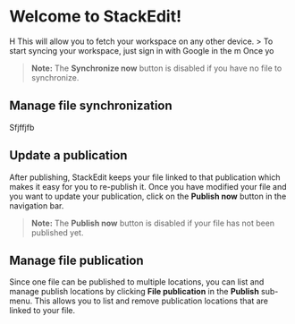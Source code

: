 
# Welcome to StackEdit!

H This will allow you to fetch your workspace on any other device.
	> To start syncing your workspace, just sign in with Google in the m
Once yo
> **Note:** The **Synchronize now** button is disabled if you have no file to synchronize.

## Manage file synchronization

Sfjffjfb
## Update a publication

After publishing, StackEdit keeps your file linked to that publication which makes it easy for you to re-publish it. Once you have modified your file and you want to update your publication, click on the **Publish now** button in the navigation bar.

> **Note:** The **Publish now** button is disabled if your file has not been published yet.

## Manage file publication

Since one file can be published to multiple locations, you can list and manage publish locations by clicking **File publication** in the **Publish** sub-menu. This allows you to list and remove publication locations that are linked to your file.
<!--stackedit_data:
eyJoaXN0b3J5IjpbLTcxNTI1MTk5MCwtMTE1MjQ0ODY3NCwtMT
MxMzM4MTczNCwzNTQ0MjQ4MTYsLTkyNTc3MDc1OCwtMTU2NTAw
ODAyOCwtMzA1MzQ1MjI5LC0xMzk5ODQwNDcyXX0=
-->